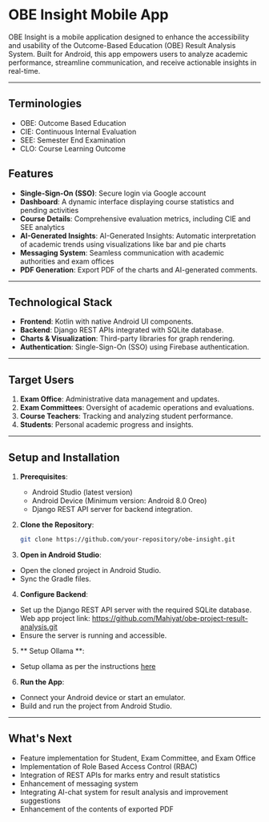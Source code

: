 # OBE Insight Mobile App

OBE Insight is a mobile application designed to enhance the accessibility and usability of the Outcome-Based Education (OBE) Result Analysis System. Built for Android, this app empowers users to analyze academic performance, streamline communication, and receive actionable insights in real-time.

---

## Terminologies
* OBE: Outcome Based Education
* CIE: Continuous Internal Evaluation
* SEE: Semester End Examination
* CLO: Course Learning Outcome

## Features

- **Single-Sign-On (SSO)**: Secure login via Google account
- **Dashboard**: A dynamic interface displaying course statistics and pending activities
- **Course Details**: Comprehensive evaluation metrics, including CIE and SEE analytics
- **AI-Generated Insights**: AI-Generated Insights: Automatic interpretation of academic trends using visualizations like bar and pie charts
- **Messaging System**: Seamless communication with academic authorities and exam offices
- **PDF Generation**: Export PDF of the charts and AI-generated comments.

---

## Technological Stack

- **Frontend**: Kotlin with native Android UI components.
- **Backend**: Django REST APIs integrated with SQLite database.
- **Charts & Visualization**: Third-party libraries for graph rendering.
- **Authentication**: Single-Sign-On (SSO) using Firebase authentication.

---

## Target Users

1. **Exam Office**: Administrative data management and updates.
2. **Exam Committees**: Oversight of academic operations and evaluations.
3. **Course Teachers**: Tracking and analyzing student performance.
4. **Students**: Personal academic progress and insights.

---

## Setup and Installation

1. **Prerequisites**:
    - Android Studio (latest version)
    - Android Device (Minimum version: Android 8.0 Oreo)
    - Django REST API server for backend integration.

2. **Clone the Repository**:
   ```bash
   git clone https://github.com/your-repository/obe-insight.git

3. **Open in Android Studio**:
- Open the cloned project in Android Studio.
- Sync the Gradle files.

4. **Configure Backend**:
- Set up the Django REST API server with the required SQLite database. Web app project link: https://github.com/Mahiyat/obe-project-result-analysis.git
- Ensure the server is running and accessible.

5. ** Setup Ollama **:
- Setup ollama as per the instructions [here](https://github.com/ollama/ollama)

6. **Run the App**:
- Connect your Android device or start an emulator.
- Build and run the project from Android Studio.

---

## What's Next

* Feature implementation for Student, Exam Committee, and Exam Office
* Implementation of Role Based Access Control (RBAC)
* Integration of REST APIs for marks entry and result statistics
* Enhancement of messaging system
* Integrating AI-chat system for result analysis and improvement suggestions
* Enhancement of the contents of exported PDF



